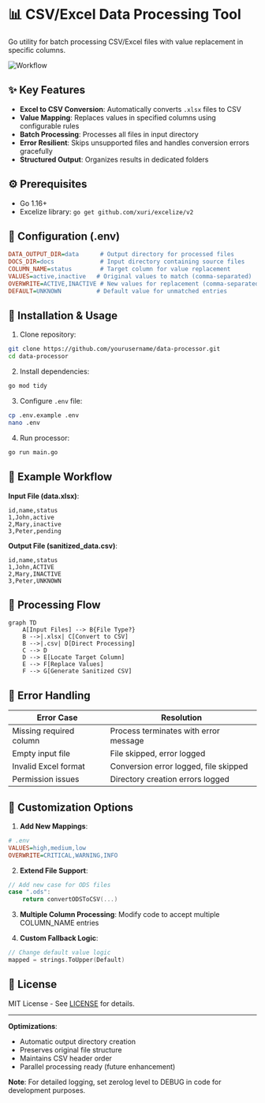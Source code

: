 # 📊 CSV/Excel Data Processing Tool

Go utility for batch processing CSV/Excel files with value replacement in specific columns.

![Workflow](https://via.placeholder.com/800x200.png?text=Input+Files→Excel+Conversion→Value+Mapping→Sanitized+Output)

## ✨ Key Features
- **Excel to CSV Conversion**: Automatically converts `.xlsx` files to CSV
- **Value Mapping**: Replaces values in specified columns using configurable rules
- **Batch Processing**: Processes all files in input directory
- **Error Resilient**: Skips unsupported files and handles conversion errors gracefully
- **Structured Output**: Organizes results in dedicated folders

## ⚙️ Prerequisites
- Go 1.16+
- Excelize library: `go get github.com/xuri/excelize/v2`

## 🔧 Configuration (.env)
```ini
DATA_OUTPUT_DIR=data      # Output directory for processed files
DOCS_DIR=docs             # Input directory containing source files
COLUMN_NAME=status        # Target column for value replacement
VALUES=active,inactive   # Original values to match (comma-separated)
OVERWRITE=ACTIVE,INACTIVE # New values for replacement (comma-separated)
DEFAULT=UNKNOWN          # Default value for unmatched entries
```

## 🚀 Installation & Usage
1. Clone repository:
```bash
git clone https://github.com/yourusername/data-processor.git
cd data-processor
```

2. Install dependencies:
```bash
go mod tidy
```

3. Configure `.env` file:
```bash
cp .env.example .env
nano .env
```

4. Run processor:
```bash
go run main.go
```

## 📌 Example Workflow
**Input File (data.xlsx)**:
```csv
id,name,status
1,John,active
2,Mary,inactive
3,Peter,pending
```

**Output File (sanitized_data.csv)**:
```csv
id,name,status
1,John,ACTIVE
2,Mary,INACTIVE
3,Peter,UNKNOWN
```

## 🔄 Processing Flow
```mermaid
graph TD
    A[Input Files] --> B{File Type?}
    B -->|.xlsx| C[Convert to CSV]
    B -->|.csv| D[Direct Processing]
    C --> D
    D --> E[Locate Target Column]
    E --> F[Replace Values]
    F --> G[Generate Sanitized CSV]
```

## 🛑 Error Handling
| Error Case | Resolution |
|------------|------------|
| Missing required column | Process terminates with error message |
| Empty input file | File skipped, error logged |
| Invalid Excel format | Conversion error logged, file skipped |
| Permission issues | Directory creation errors logged |

## 🔧 Customization Options
1. **Add New Mappings**:
```ini
# .env
VALUES=high,medium,low
OVERWRITE=CRITICAL,WARNING,INFO
```

2. **Extend File Support**:
```go
// Add new case for ODS files
case ".ods":
    return convertODSToCSV(...)
```

3. **Multiple Column Processing**:
Modify code to accept multiple COLUMN_NAME entries

4. **Custom Fallback Logic**:
```go
// Change default value logic
mapped = strings.ToUpper(Default)
```

## 📄 License
MIT License - See [LICENSE](LICENSE) for details.

---

**Optimizations**:
- Automatic output directory creation
- Preserves original file structure
- Maintains CSV header order
- Parallel processing ready (future enhancement)

**Note**: For detailed logging, set zerolog level to DEBUG in code for development purposes.